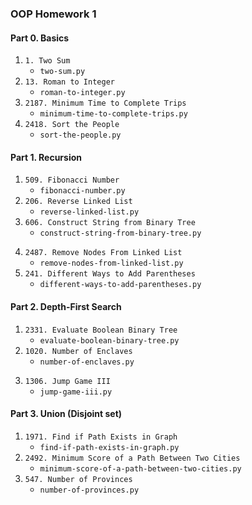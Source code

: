 ### OOP Homework 1

#### Part 0. Basics
1. `1. Two Sum`
    - `two-sum.py`
2. `13. Roman to Integer`
    - `roman-to-integer.py`
3. `2187. Minimum Time to Complete Trips`
    - `minimum-time-to-complete-trips.py`
4. `2418. Sort the People`
    - `sort-the-people.py`

#### Part 1. Recursion
1. `509. Fibonacci Number`
    - `fibonacci-number.py`
2. `206. Reverse Linked List`
    - `reverse-linked-list.py`
3. `606. Construct String from Binary Tree`
    - `construct-string-from-binary-tree.py`
<!-- 3. `100. Same Tree`
    - `same-tree.py` -->
<!-- 3. `257. Binary Tree Paths`
    - `binary-tree-paths.py` -->
4. `2487. Remove Nodes From Linked List`
    - `remove-nodes-from-linked-list.py`
5. `241. Different Ways to Add Parentheses`
    - `different-ways-to-add-parentheses.py`

#### Part 2. Depth-First Search
1. `2331. Evaluate Boolean Binary Tree`
    - `evaluate-boolean-binary-tree.py`
2. `1020. Number of Enclaves`
    - `number-of-enclaves.py`
<!-- 2. `200. Number of Islands`
    - `number-of-islands.py` -->
3. `1306. Jump Game III`
    - `jump-game-iii.py`

#### Part 3. Union (Disjoint set)
1. `1971. Find if Path Exists in Graph`
    - `find-if-path-exists-in-graph.py`
2. `2492. Minimum Score of a Path Between Two Cities`
    - `minimum-score-of-a-path-between-two-cities.py`
3. `547. Number of Provinces`
    - `number-of-provinces.py`
